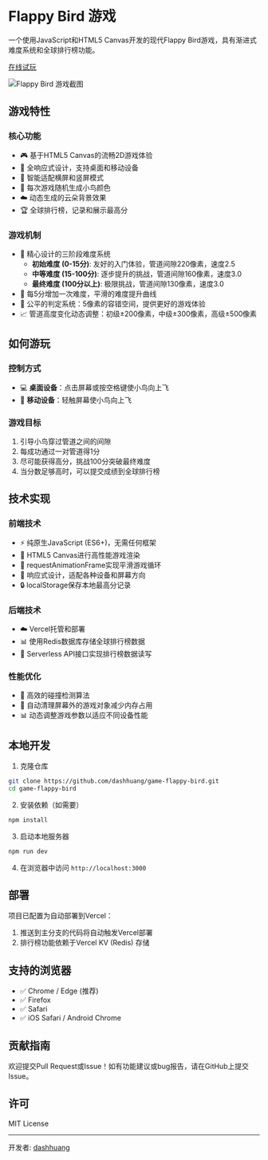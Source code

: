 # Flappy Bird 游戏

一个使用JavaScript和HTML5 Canvas开发的现代Flappy Bird游戏，具有渐进式难度系统和全球排行榜功能。

[在线试玩](https://game-flappy-bird-rho.vercel.app/)

![Flappy Bird 游戏截图](https://github.com/dashhuang/game-flappy-bird/raw/main/screenshots/gameplay.png)

## 游戏特性

### 核心功能
- 🎮 基于HTML5 Canvas的流畅2D游戏体验
- 📱 全响应式设计，支持桌面和移动设备
- 🔄 智能适配横屏和竖屏模式
- 🌈 每次游戏随机生成小鸟颜色
- ☁️ 动态生成的云朵背景效果
- 🏆 全球排行榜，记录和展示最高分

### 游戏机制
- 🔄 精心设计的三阶段难度系统
  - **初始难度 (0-15分)**: 友好的入门体验，管道间隙220像素，速度2.5
  - **中等难度 (15-100分)**: 逐步提升的挑战，管道间隙160像素，速度3.0
  - **最终难度 (100分以上)**: 极限挑战，管道间隙130像素，速度3.0
- 🎯 每5分增加一次难度，平滑的难度提升曲线
- 🌟 公平的判定系统：5像素的容错空间，提供更好的游戏体验
- 📈 管道高度变化动态调整：初级±200像素，中级±300像素，高级±500像素

## 如何游玩

### 控制方式
- 💻 **桌面设备**：点击屏幕或按空格键使小鸟向上飞
- 📱 **移动设备**：轻触屏幕使小鸟向上飞

### 游戏目标
1. 引导小鸟穿过管道之间的间隙
2. 每成功通过一对管道得1分
3. 尽可能获得高分，挑战100分突破最终难度
4. 当分数足够高时，可以提交成绩到全球排行榜

## 技术实现

### 前端技术
- ⚡️ 纯原生JavaScript (ES6+)，无需任何框架
- 🎨 HTML5 Canvas进行高性能游戏渲染
- 🔄 requestAnimationFrame实现平滑游戏循环
- 📱 响应式设计，适配各种设备和屏幕方向
- 🔒 localStorage保存本地最高分记录

### 后端技术
- ☁️ Vercel托管和部署
- 📊 使用Redis数据库存储全球排行榜数据
- 🔌 Serverless API接口实现排行榜数据读写

### 性能优化
- 🚀 高效的碰撞检测算法
- 🧹 自动清理屏幕外的游戏对象减少内存占用
- 📊 动态调整游戏参数以适应不同设备性能

## 本地开发

1. 克隆仓库
```bash
git clone https://github.com/dashhuang/game-flappy-bird.git
cd game-flappy-bird
```

2. 安装依赖（如需要）
```bash
npm install
```

3. 启动本地服务器
```bash
npm run dev
```

4. 在浏览器中访问 `http://localhost:3000`

## 部署

项目已配置为自动部署到Vercel：
1. 推送到主分支的代码将自动触发Vercel部署
2. 排行榜功能依赖于Vercel KV (Redis) 存储

## 支持的浏览器

- ✅ Chrome / Edge (推荐)
- ✅ Firefox
- ✅ Safari
- ✅ iOS Safari / Android Chrome

## 贡献指南

欢迎提交Pull Request或Issue！如有功能建议或bug报告，请在GitHub上提交Issue。

## 许可

MIT License

---

开发者: [dashhuang](https://github.com/dashhuang)
